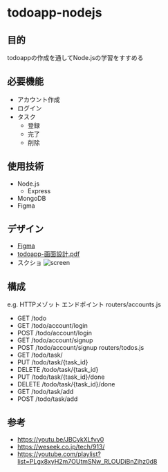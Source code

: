 # todoapp-nodejs
## 目的
todoappの作成を通してNode.jsの学習をすすめる

## 必要機能
- アカウント作成
- ログイン
- タスク
  - 登録
  - 完了
  - 削除

## 使用技術
- Node.js
  - Express
- MongoDB
- Figma

## デザイン
- [Figma](https://www.figma.com/file/z9Pf2ePWlsGXtZI7XR97Gz/todoapp-%E7%94%BB%E9%9D%A2%E8%A8%AD%E8%A8%88?node-id=0%3A1&t=hFTlsjJWklAlBdTs-0)
- [todoapp-画面設計.pdf](https://github.com/NotoSgnikusnsi/todoapp-nodejs/files/10776985/todoapp-.pdf)
- スクショ
![screen](https://user-images.githubusercontent.com/70315255/219951808-3d23432d-8796-4adc-ac43-892e0bfeb9fd.png)

## 構成
e.g. HTTPメゾット エンドポイント
routers/accounts.js
- GET /todo
- GET /todo/account/login
- POST /todo/account/login
- GET /todo/account/signup
- POST /todo/account/signup
routers/todos.js
- GET /todo/task/
- PUT /todo/task/{task_id}
- DELETE /todo/task/{task_id}
- PUT /todo/task/{task_id}/done
- DELETE /todo/task/{task_id}/done
- GET /todo/task/add
- POST /todo/task/add

## 参考
- https://youtu.be/JBCykXLfvv0
- https://weseek.co.jp/tech/913/
- https://youtube.com/playlist?list=PLgx8xyH2m7OUtmSNw_RLOUDiBnZjhz0d8
